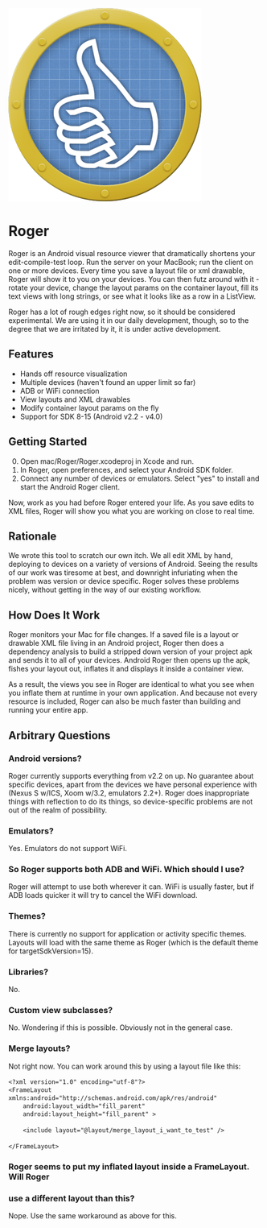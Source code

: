 ![Roger icon](https://github.com/bignerdranch/Roger/raw/master/Android/Roger/res/drawable/roger_icon.png)

Roger
=====

Roger is an Android visual resource viewer that dramatically shortens your
edit-compile-test loop. Run the server on your MacBook; run the client on one
or more devices. Every time you save a layout file or xml drawable, Roger will
show it to you on your devices. You can then futz around with it - rotate your
device, change the layout params on the container layout, fill its text views
with long strings, or see what it looks like as a row in a ListView.

Roger has a lot of rough edges right now, so it should be considered experimental.
We are using it in our daily development, though, so to the degree that we are 
irritated by it, it is under active development.

Features
--------

* Hands off resource visualization
* Multiple devices (haven't found an upper limit so far)
* ADB or WiFi connection
* View layouts and XML drawables
* Modify container layout params on the fly
* Support for SDK 8-15 (Android v2.2 - v4.0)

Getting Started
---------------

0. Open mac/Roger/Roger.xcodeproj in Xcode and run.
1. In Roger, open preferences, and select your Android SDK folder.
2. Connect any number of devices or emulators. Select "yes" to install and start
    the Android Roger client.

Now, work as you had before Roger entered your life. As you save edits to XML
files, Roger will show you what you are working on close to real time.

Rationale
---------

We wrote this tool to scratch our own itch. We all edit XML by hand, deploying
to devices on a variety of versions of Android. Seeing the results of our work
was tiresome at best, and downright infuriating when the problem was version or
device specific. Roger solves these problems nicely, without getting in the way
of our existing workflow.

How Does It Work
----------------

Roger monitors your Mac for file changes. If a saved file is a layout or drawable XML
file living in an Android project, Roger then does a dependency analysis to build a stripped down
version of your project apk and sends it to all of your devices. Android Roger then opens up 
the apk, fishes your layout out, inflates it and displays it inside a container view.

As a result, the views you see in Roger are identical to what you see when you inflate them at runtime
in your own application. And because not every resource is included, Roger can also be much faster than building
and running your entire app.

Arbitrary Questions
-------------------

### Android versions?

Roger currently supports everything from v2.2 on up. No guarantee about
specific devices, apart from the devices we have personal experience with
(Nexus S w/ICS, Xoom w/3.2, emulators 2.2+). Roger does inappropriate things 
with reflection to do its things, so device-specific problems are not out of
the realm of possibility.

### Emulators?

Yes. Emulators do not support WiFi.

### So Roger supports both ADB and WiFi. Which should I use?

Roger will attempt to use both wherever it can. WiFi is usually faster, but if ADB 
loads quicker it will try to cancel the WiFi download.

### Themes?

There is currently no support for application or activity specific themes.
Layouts will load with the same theme as Roger (which is the default theme for 
targetSdkVersion=15).

### Libraries?

No.

### Custom view subclasses?

No. Wondering if this is possible. Obviously not in the general case.

### Merge layouts?

Not right now. You can work around this by using a layout file like
this:

    <?xml version="1.0" encoding="utf-8"?>
    <FrameLayout xmlns:android="http://schemas.android.com/apk/res/android"
        android:layout_width="fill_parent"
        android:layout_height="fill_parent" >

        <include layout="@layout/merge_layout_i_want_to_test" />

    </FrameLayout>

### Roger seems to put my inflated layout inside a FrameLayout. Will Roger
### use a different layout than this?

Nope. Use the same workaround as above for this.
